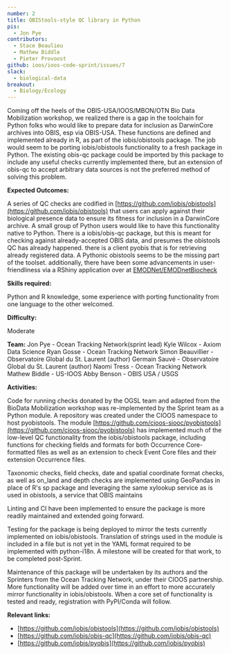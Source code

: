 ```yaml
---
number: 2
title: OBIStools-style QC library in Python
pis:
  - Jon Pye
contributors:
  - Stace Beaulieu
  - Mathew Biddle
  - Pieter Provoost
github: ioos/ioos-code-sprint/issues/7
slack: 
  - biological-data
breakout:
  - Biology/Ecology
---
```


Coming off the heels of the OBIS-USA/IOOS/MBON/OTN Bio Data Mobilization workshop, we realized there is a gap in the toolchain for Python folks who would like to prepare data for inclusion as DarwinCore archives into OBIS, esp via OBIS-USA. These functions are defined and implemented already in R, as part of the iobis/obistools package. The job would seem to be porting iobis/obistools functionality to a fresh package in Python. The existing obis-qc package could be imported by this package to include any useful checks currently implemented there, but an extension of obis-qc to accept arbitrary data sources is not the preferred method of solving this problem.

**Expected Outcomes:**

A series of QC checks are codified in [https://github.com/iobis/obistools](https://github.com/iobis/obistools) that users can apply against their biological presence data to ensure its fitness for inclusion in a DarwinCore archive. A small group of Python users would like to have this functionality native to Python. There is a iobis/obis-qc package, but this is meant for checking against already-accepted OBIS data, and presumes the obistools QC has already happened. there is a client pyobis that is for retrieving already registered data. A Pythonic obistools seems to be the missing part of the toolset. additionally, there have been some advancements in user-friendliness via a RShiny application over at [EMODNet/EMODnetBiocheck](https://github.com/EMODnet/EMODnetBiocheck)

**Skills required:**

Python and R knowledge, some experience with porting functionality from one language to the other welcomed.

**Difficulty:**

Moderate

**Team:**
Jon Pye - Ocean Tracking Network(sprint lead)
Kyle Wilcox - Axiom Data Science
Ryan Gosse - Ocean Tracking Network
Simon Beauvillier - Observatoire Global du St. Laurent (author)
Germain Sauvé - Observatoire Global du St. Laurent (author)
Naomi Tress - Ocean Tracking Network
Mathew Biddle - US-IOOS
Abby Benson - OBIS USA / USGS

**Activities:**

Code for running checks donated by the OGSL team and adapted from the BioData Mobilization workshop was re-implemented by the Sprint team as a Python module. A repository was created under the CIOOS namespace to host pyobistools. The module [https://github.com/cioos-siooc/pyobistools](https://github.com/cioos-siooc/pyobistools) has implemented much of the low-level QC functionality from the iobis/obistools package, including functions for checking fields and formats for both Occurrence Core-formatted files as well as an extension to check Event Core files and their extension Occurrence files. 

Taxonomic checks, field checks, date and spatial coordinate format checks, as well as on_land and depth checks are implemented using GeoPandas in place of R's sp package and leveraging the same xylookup service as is used in obistools, a service that OBIS maintains

Linting and CI have been implemented to ensure the package is more readily maintained and extended going forward.

Testing for the package is being deployed to mirror the tests currently implemented on iobis/obistools. Translation of strings used in the module is included in a file but is not yet in the YAML format required to be implemented with python-i18n. A milestone will be created for that work, to be completed post-Sprint.

Maintenance of this package will be undertaken by its authors and the Sprinters from the Ocean Tracking Network, under their CIOOS partnership. More functionality will be added over time in an effort to more accurately mirror functionality in iobis/obistools. When a core set of functionality is tested and ready, registration with PyPI/Conda will follow.

**Relevant links:**

* [https://github.com/iobis/obistools](https://github.com/iobis/obistools)
* [https://github.com/iobis/obis-qc](https://github.com/iobis/obis-qc)
* [https://github.com/iobis/pyobis](https://github.com/iobis/pyobis)
